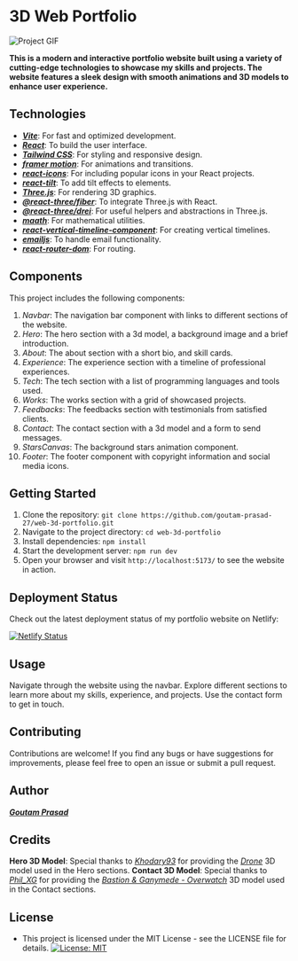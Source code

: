 # 3D Web Portfolio

![Project GIF](./web-3d-portfolio.gif)

**This is a modern and interactive portfolio website built using a variety of cutting-edge technologies to showcase my skills and projects. The website features a sleek design with smooth animations and 3D models to enhance user experience.**

## Technologies  

- ***[Vite](https://www.npmjs.com/package/vite)***: For fast and optimized development.
- ***[React](https://www.npmjs.com/package/react)***: To build the user interface.
- ***[Tailwind CSS](https://www.npmjs.com/package/tailwindcss)***: For styling and responsive design.
- ***[framer motion](https://www.npmjs.com/package/framer-motion)***: For animations and transitions.
- ***[react-icons](https://www.npmjs.com/package/react-icons)***: For including popular icons in your React projects.
- ***[react-tilt](https://www.npmjs.com/package/react-tilt)***: To add tilt effects to elements.
- ***[Three.js](https://www.npmjs.com/package/three)***: For rendering 3D graphics.
- ***[@react-three/fiber](https://www.npmjs.com/package/@react-three/fiber)***: To integrate Three.js with React.
- ***[@react-three/drei](https://www.npmjs.com/package/@react-three/drei)***: For useful helpers and abstractions in Three.js.
- ***[maath](https://www.npmjs.com/package/maath)***: For mathematical utilities.
- ***[react-vertical-timeline-component](https://www.npmjs.com/package/react-vertical-timeline-component)***: For creating vertical timelines.
- ***[emailjs](https://www.npmjs.com/package/emailjs)***: To handle email functionality.
- ***[react-router-dom](https://www.npmjs.com/package/react-router-dom)***: For routing.

## Components

This project includes the following components:

1. *Navbar*: The navigation bar component with links to different sections of the website.
2. *Hero*: The hero section with a 3d model, a background image and a brief introduction.
3. *About*: The about section with a short bio, and skill cards.
4. *Experience*: The experience section with a timeline of professional experiences.
5. *Tech*: The tech section with a list of programming languages and tools used.
6. *Works*: The works section with a grid of showcased projects.
7. *Feedbacks*: The feedbacks section with testimonials from satisfied clients.
8. *Contact*: The contact section with a 3d model and a form to send messages.
9. *StarsCanvas*: The background stars animation component.
10. *Footer*: The footer component with copyright information and social media icons.

## Getting Started

1. Clone the repository: `git clone https://github.com/goutam-prasad-27/web-3d-portfolio.git`
2. Navigate to the project directory: `cd web-3d-portfolio`
3. Install dependencies: `npm install`
4. Start the development server: `npm run dev`
5. Open your browser and visit `http://localhost:5173/` to see the website in action.

## Deployment Status

Check out the latest deployment status of my portfolio website on Netlify:

[![Netlify Status](https://api.netlify.com/api/v1/badges/6159e557-2ba7-44c8-ade3-5b4899b047e3/deploy-status)](https://app.netlify.com/sites/portfolio-goutamprasad/deploys)

## Usage

Navigate through the website using the navbar. Explore different sections to learn more about my skills, experience, and projects. Use the contact form to get in touch.

## Contributing

Contributions are welcome! If you find any bugs or have suggestions for improvements, please feel free to open an issue or submit a pull request.

## Author

***[Goutam Prasad](https://github.com/goutam-prasad-27)***

## Credits

**Hero 3D Model**:
                    Special thanks to *[Khodary93](https://sketchfab.com/Khodary93)* for providing the *[Drone](https://sketchfab.com/3d-models/drone-2a781a737c9944ceb6e19d60f4ef71bf)* 3D model used in the Hero sections.
**Contact 3D Model**:
                         Special thanks to *[Phil_XG](https://sketchfab.com/phil_xg)* for providing the *[Bastion & Ganymede - Overwatch](https://sketchfab.com/3d-models/bastion-ganymede-overwatch-b25da6e53d304c00a6bda81d26114ac5)* 3D model used in the Contact sections.

## License

- This project is licensed under the MIT License - see the LICENSE file for details.
[![License: MIT](https://img.shields.io/badge/License-MIT-orange.svg)](/LICENSE)
